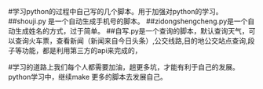 #学习python的过程中自己写的几个脚本。用于加强对python的学习。
##shouji.py 是一个自动生成手机号的脚本。
##zidongshengcheng.py是一个自动生成姓名的方式，过于简单。
##自写.py是一个查询的脚本，默认查询天气，可以查询火车票，查看新闻（新闻来自今日头条）,公交线路,目的地公交站点查询,段子等功能，都是利用第三方的api来完成的，


#学习的道路上我们每个人都需要加油，趟更多坑，才能有利于自己的发展。python学习中，继续make 更多的脚本去发展自己。
